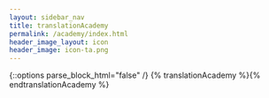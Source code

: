 ```yaml
---
layout: sidebar_nav
title: translationAcademy
permalink: /academy/index.html
header_image_layout: icon
header_image: icon-ta.png
---
```


{::options parse_block_html="false" /}
{% translationAcademy %}{% endtranslationAcademy %}
